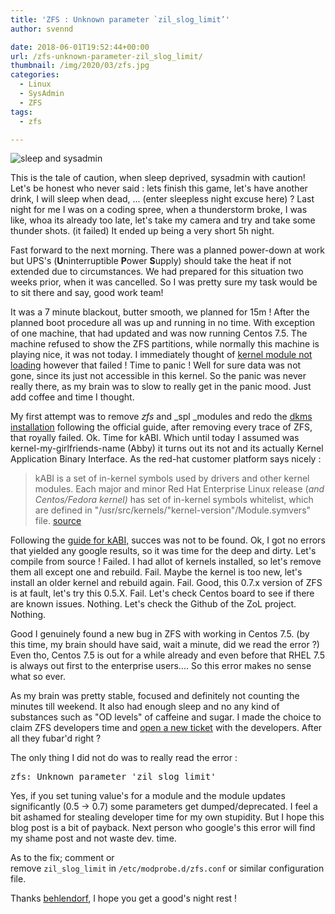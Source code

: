 ```yaml
---
title: 'ZFS : Unknown parameter `zil_slog_limit’'
author: svennd

date: 2018-06-01T19:52:44+00:00
url: /zfs-unknown-parameter-zil_slog_limit/
thumbnail: /img/2020/03/zfs.jpg
categories:
  - Linux
  - SysAdmin
  - ZFS
tags:
  - zfs

---
```

![sleep and sysadmin](/img/2018/06/2bfx0g.jpg)

This is the tale of caution, when sleep deprived, sysadmin with caution! Let's be honest who never said : lets finish this game, let's have another drink, I will sleep when dead, ... (enter sleepless night excuse here) ? Last night for me I was on a coding spree, when a thunderstorm broke, I was like, whoa its already too late, let's take my camera and try and take some thunder shots. (it failed) It ended up being a very short 5h night.

Fast forward to the next morning. There was a planned power-down at work but UPS's (**U**ninterruptible **P**ower **S**upply) should take the heat if not extended due to circumstances. We had prepared for this situation two weeks prior, when it was cancelled. So I was pretty sure my task would be to sit there and say, good work team!

It was a 7 minute blackout, butter smooth, we planned for 15m ! After the planned boot procedure all was up and running in no time. With exception of one machine, that had updated and was now running Centos 7.5. The machine refused to show the ZFS partitions, while normally this machine is playing nice, it was not today. I immediately thought of [kernel module not loading][1] however that failed ! Time to panic ! Well for sure data was not gone, since its just not accessible in this kernel. So the panic was never really there, as my brain was to slow to really get in the panic mood. Just add coffee and time I thought.

My first attempt was to remove _zfs_ and _spl _modules and redo the [dkms installation][2] following the official guide, after removing every trace of ZFS, that royally failed. Ok. Time for kABI. Which until today I assumed was kernel-my-girlfriends-name (Abby) it turns out its not and its actually Kernel Application Binary Interface. As the red-hat customer platform says nicely :

> kABI is a set of in-kernel symbols used by drivers and other kernel modules. Each major and minor Red Hat Enterprise Linux release (_and Centos/Fedora kernel)_ has set of in-kernel symbols whitelist, which are defined in "/usr/src/kernels/"kernel-version"/Module.symvers" file. [source][3]

Following the [guide for kABI,][4] succes was not to be found. Ok, I got no errors that yielded any google results, so it was time for the deep and dirty. Let's compile from source ! Failed. I had allot of kernels installed, so let's remove them all except one and rebuild. Fail. Maybe the kernel is too new, let's install an older kernel and rebuild again. Fail. Good, this 0.7.x version of ZFS is at fault, let's try this 0.5.X. Fail. Let's check Centos board to see if there are known issues. Nothing. Let's check the Github of the ZoL project. Nothing.

Good I genuinely found a new bug in ZFS with working in Centos 7.5. (by this time, my brain should have said, wait a minute, did we read the error ?) Even tho, Centos 7.5 is out for a while already and even before that RHEL 7.5 is always out first to the enterprise users.... So this error makes no sense what so ever.

As my brain was pretty stable, focused and definitely not counting the minutes till weekend. It also had enough sleep and no any kind of substances such as "OD levels" of caffeine and sugar. I made the choice to claim ZFS developers time and [open a new ticket][5] with the developers. After all they fubar'd right ?

The only thing I did not do was to really read the error :

<pre>zfs: Unknown parameter 'zil_slog_limit'</pre>

Yes, if you set tuning value's for a module and the module updates significantly (0.5 -> 0.7) some parameters get dumped/deprecated. I feel a bit ashamed for stealing developer time for my own stupidity. But I hope this blog post is a bit of payback. Next person who google's this error will find my shame post and not waste dev. time.

As to the fix; comment or remove <code class="EnlighterJSRAW" data-enlighter-language="null">zil_slog_limit</code> in <code class="EnlighterJSRAW" data-enlighter-language="null">/etc/modprobe.d/zfs.conf</code> or similar configuration file.

Thanks [behlendorf][6], I hope you get a good's night rest !

 [1]: https://www.svennd.be/zfs-disagrees-about-version/
 [2]: https://github.com/zfsonlinux/zfs/wiki/RHEL-and-CentOS#rhelcentos-7x-kmod-package-upgrade
 [3]: https://access.redhat.com/solutions/444773
 [4]: https://github.com/zfsonlinux/zfs/wiki/RHEL-and-CentOS#kabi-tracking-kmod
 [5]: https://github.com/zfsonlinux/zfs/issues/7590
 [6]: https://github.com/behlendorf